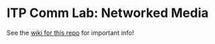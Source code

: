 ITP Comm Lab: Networked Media
==============


See the [wiki for this repo](https://github.com/robynitp/networkedmedia/wiki) for important info!